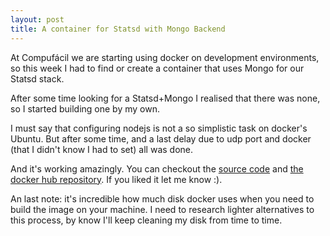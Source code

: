 ```yaml
---
layout: post
title: A container for Statsd with Mongo Backend
---
```


At Compufácil we are starting using docker on development
environments, so this week I had to find or
create a container that uses Mongo for our Statsd stack.

After some time looking for a Statsd+Mongo I realised
that there was none, so I started building one by my own.

I must say that configuring nodejs is not a so simplistic task on
docker's Ubuntu. But after some time, and a last delay due to udp
port and docker (that I didn't know I had to set) all was done.

And it's working amazingly. You can checkout the [source code](https://github.com/jeanCarloMachado/statsdmongo)
and [the docker hub repository](https://hub.docker.com/r/jeancarlomachado/statsdmongo/). If you liked it let me know :).

An last note: it's incredible how much disk docker uses when
you need to build the image on your machine. I need to research
lighter alternatives to this process, by know I'll keep cleaning my
disk from time to time.
